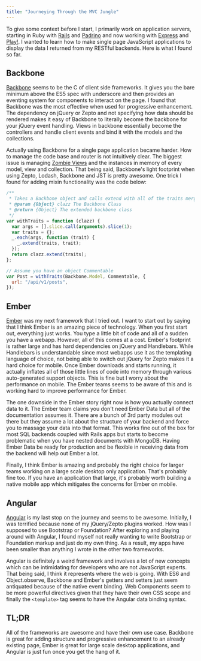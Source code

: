 ```yaml
---
title: "Journeying Through the MVC Jungle"
---
```


To give some context before I start, I primarily work on application servers, starting in Ruby with [Rails](http://rubyonrails.org/) and [Padrino](http://www.padrinorb.com/) and now working with [Express](http://expressjs.com/) and [Play!](http://www.playframework.com/). I wanted to learn how to make single page JavaScript applications to display the data I returned from my RESTful backends. Here is what I found so far.

## Backbone

[Backbone](http://backbonejs.org/) seems to be the C of client side frameworks. It gives you the bare minimum above the ES5 spec with underscore and then provides an eventing system for components to interact on the page. I found that Backbone was the most effective when used for progressive enhancement. The dependency on jQuery or Zepto and not specifying how data should be rendered makes it easy of Backbone to literally become the backbone for your jQuery event handling. Views in backbone essentially become the controllers and handle client events and bind it with the models and the collections.

Actually using Backbone for a single page application became harder. How to manage the code base and router is not intuitively clear. The biggest issue is managing [Zombie Views](http://lostechies.com/derickbailey/2011/09/15/zombies-run-managing-page-transitions-in-backbone-apps/) and the instances in memory of every model, view and collection. That being said, Backbone's light footprint when using Zepto, Lodash, Backbone and JST is pretty awesome. One trick I found for adding mixin functionality was the code below:

```js
/**
 * Takes a Backbone object and calls extend with all of the traits merged
 * @param {Object} clazz The Backbone Class
 * @return {Object} The extended backbone class
 */
var withTraits = function (clazz) {
  var args = [].slice.call(arguments).slice(1);
  var traits = {};
  _.each(args, function (trait) {
    _.extend(traits, trait);
  });
  return clazz.extend(traits);
};

// Assume you have an object Commentable
var Post = withTraits(Backbone.Model, Commentable, {
  url: "/api/v1/posts",
});
```

## Ember

[Ember](http://emberjs.com/) was my next framework that I tried out. I want to start out by saying that I think Ember is an amazing piece of technology. When you first start out, everything just works. You type a little bit of code and all of a sudden you have a webapp. However, all of this comes at a cost. Ember's footprint is rather large and has hard dependencies on jQuery and Handlebars. While Handlebars is understandable since most webapps use it as the templating language of choice, not being able to switch out jQuery for Zepto makes it a hard choice for mobile. Once Ember downloads and starts running, it actually inflates all of those little lines of code into memory through various auto-generated support objects. This is fine but I worry about the performance on mobile. The Ember teams seems to be aware of this and is working hard to improve performance for Ember.

The one downside in the Ember story right now is how you actually connect data to it. The Ember team claims you don't need Ember Data but all of the documentation assumes it. There are a bunch of 3rd party modules out there but they assume a lot about the structure of your backend and force you to massage your data into that format. This works fine out of the box for most SQL backends coupled with Rails apps but starts to become problematic when you have nested documents with MongoDB. Having Ember Data be ready for production and be flexible in receiving data from the backend will help out Ember a lot.

Finally, I think Ember is amazing and probably the right choice for larger teams working on a large scale desktop only application. That's probably fine too. If you have an application that large, it's probably worth building a native mobile app which mitigates the concerns for Ember on mobile.

## Angular

[Angular](http://angularjs.org/) is my last stop on the journey and seems to be awesome. Initially, I was terrified because none of my jQuery/Zepto plugins worked. How was I supposed to use Bootstrap or Foundation? After exploring and playing around with Angular, I found myself not really wanting to write Bootstrap or Foundation markup and just do my own thing. As a result, my apps have been smaller than anything I wrote in the other two frameworks.

Angular is definitely a weird framework and involves a lot of new concepts which can be intimidating for developers who are not JavaScript experts. That being said, I think it represents where the web is going. With ES6 and Object.observe, Backbone and Ember's getters and setters just seem antiquated because of the native event binding. Web Components seem to be more powerful directives given that they have their own CSS scope and finally the `<template>` tag seems to have the Angular data binding syntax.

## TL;DR

All of the frameworks are awesome and have their own use case. Backbone is great for adding structure and progressive enhancement to an already existing page, Ember is great for large scale desktop applications, and Angular is just fun once you get the hang of it.
